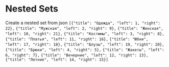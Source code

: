 # Nested Sets
Create a nested set from json
  `[{"title": "Одежда", "left": 1, "right": 22},`
  `{"title": "Мужская", "left": 2, "right": 9},`
  `{"title": "Женская", "left": 10, "right": 21},`
  `{"title": "Костюмы", "left": 3, "right": 8},`
  `{"title": "Платья", "left": 11, "right": 16},`
  `{"title": "Юбки", "left": 17, "right": 18},`
  `{"title": "Блузы", "left": 19, "right": 20},`
  `{"title": "Брюки", "left": 4, "right": 5},`
  `{"title": "Жакеты", "left": 6, "right": 7},`
  `{"title": "Вечерние", "left": 12, "right": 13},`
  `{"title": "Летние", "left": 14, "right": 15}]`
